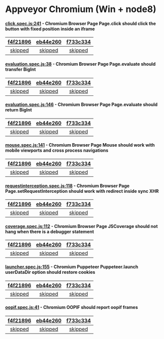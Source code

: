 # Appveyor Chromium (Win + node8)

#### [click.spec.js:241](https://github.com/GoogleChrome/puppeteer/blob/f4f21896d2c573a2e16cd813804bc7aaa3f36b51/\test\click.spec.js#L241) - Chromium Browser Page Page.click should click the button with fixed position inside an iframe

| [f4f21896](https://ci.appveyor.com/project/aslushnikov/puppeteer/branch/master/job/ojqwsxoskvv4kd6x) | [eb44e260](https://ci.appveyor.com/project/aslushnikov/puppeteer/branch/master/job/9rekpppacyg65i67) | [f733c334](https://ci.appveyor.com/project/aslushnikov/puppeteer/branch/master/job/eej6r7ytecqq4hq2) |
| :---: | :---: | :---: |
| [skipped](https://github.com/GoogleChrome/puppeteer/blob/f4f21896d2c573a2e16cd813804bc7aaa3f36b51/\test\click.spec.js#L241) | [skipped](https://github.com/GoogleChrome/puppeteer/blob/eb44e260a97eaf58aaa96e40e448ea1f327a0018/\test\click.spec.js#L241) | [skipped](https://github.com/GoogleChrome/puppeteer/blob/f733c334dc974114a6b68b6734fd79d60a6ebe0e/\test\click.spec.js#L241) |

#### [evaluation.spec.js:38](https://github.com/GoogleChrome/puppeteer/blob/f4f21896d2c573a2e16cd813804bc7aaa3f36b51/\test\evaluation.spec.js#L38) - Chromium Browser Page Page.evaluate should transfer BigInt

| [f4f21896](https://ci.appveyor.com/project/aslushnikov/puppeteer/branch/master/job/ojqwsxoskvv4kd6x) | [eb44e260](https://ci.appveyor.com/project/aslushnikov/puppeteer/branch/master/job/9rekpppacyg65i67) | [f733c334](https://ci.appveyor.com/project/aslushnikov/puppeteer/branch/master/job/eej6r7ytecqq4hq2) |
| :---: | :---: | :---: |
| [skipped](https://github.com/GoogleChrome/puppeteer/blob/f4f21896d2c573a2e16cd813804bc7aaa3f36b51/\test\evaluation.spec.js#L38) | [skipped](https://github.com/GoogleChrome/puppeteer/blob/eb44e260a97eaf58aaa96e40e448ea1f327a0018/\test\evaluation.spec.js#L38) | [skipped](https://github.com/GoogleChrome/puppeteer/blob/f733c334dc974114a6b68b6734fd79d60a6ebe0e/\test\evaluation.spec.js#L38) |

#### [evaluation.spec.js:146](https://github.com/GoogleChrome/puppeteer/blob/f4f21896d2c573a2e16cd813804bc7aaa3f36b51/\test\evaluation.spec.js#L146) - Chromium Browser Page Page.evaluate should return BigInt

| [f4f21896](https://ci.appveyor.com/project/aslushnikov/puppeteer/branch/master/job/ojqwsxoskvv4kd6x) | [eb44e260](https://ci.appveyor.com/project/aslushnikov/puppeteer/branch/master/job/9rekpppacyg65i67) | [f733c334](https://ci.appveyor.com/project/aslushnikov/puppeteer/branch/master/job/eej6r7ytecqq4hq2) |
| :---: | :---: | :---: |
| [skipped](https://github.com/GoogleChrome/puppeteer/blob/f4f21896d2c573a2e16cd813804bc7aaa3f36b51/\test\evaluation.spec.js#L146) | [skipped](https://github.com/GoogleChrome/puppeteer/blob/eb44e260a97eaf58aaa96e40e448ea1f327a0018/\test\evaluation.spec.js#L146) | [skipped](https://github.com/GoogleChrome/puppeteer/blob/f733c334dc974114a6b68b6734fd79d60a6ebe0e/\test\evaluation.spec.js#L146) |

#### [mouse.spec.js:141](https://github.com/GoogleChrome/puppeteer/blob/f4f21896d2c573a2e16cd813804bc7aaa3f36b51/\test\mouse.spec.js#L141) - Chromium Browser Page Mouse should work with mobile viewports and cross process navigations

| [f4f21896](https://ci.appveyor.com/project/aslushnikov/puppeteer/branch/master/job/ojqwsxoskvv4kd6x) | [eb44e260](https://ci.appveyor.com/project/aslushnikov/puppeteer/branch/master/job/9rekpppacyg65i67) | [f733c334](https://ci.appveyor.com/project/aslushnikov/puppeteer/branch/master/job/eej6r7ytecqq4hq2) |
| :---: | :---: | :---: |
| [skipped](https://github.com/GoogleChrome/puppeteer/blob/f4f21896d2c573a2e16cd813804bc7aaa3f36b51/\test\mouse.spec.js#L141) | [skipped](https://github.com/GoogleChrome/puppeteer/blob/eb44e260a97eaf58aaa96e40e448ea1f327a0018/\test\mouse.spec.js#L141) | [skipped](https://github.com/GoogleChrome/puppeteer/blob/f733c334dc974114a6b68b6734fd79d60a6ebe0e/\test\mouse.spec.js#L141) |

#### [requestinterception.spec.js:118](https://github.com/GoogleChrome/puppeteer/blob/f4f21896d2c573a2e16cd813804bc7aaa3f36b51/\test\requestinterception.spec.js#L118) - Chromium Browser Page Page.setRequestInterception should work with redirect inside sync XHR

| [f4f21896](https://ci.appveyor.com/project/aslushnikov/puppeteer/branch/master/job/ojqwsxoskvv4kd6x) | [eb44e260](https://ci.appveyor.com/project/aslushnikov/puppeteer/branch/master/job/9rekpppacyg65i67) | [f733c334](https://ci.appveyor.com/project/aslushnikov/puppeteer/branch/master/job/eej6r7ytecqq4hq2) |
| :---: | :---: | :---: |
| [skipped](https://github.com/GoogleChrome/puppeteer/blob/f4f21896d2c573a2e16cd813804bc7aaa3f36b51/\test\requestinterception.spec.js#L118) | [skipped](https://github.com/GoogleChrome/puppeteer/blob/eb44e260a97eaf58aaa96e40e448ea1f327a0018/\test\requestinterception.spec.js#L118) | [skipped](https://github.com/GoogleChrome/puppeteer/blob/f733c334dc974114a6b68b6734fd79d60a6ebe0e/\test\requestinterception.spec.js#L118) |

#### [coverage.spec.js:112](https://github.com/GoogleChrome/puppeteer/blob/f4f21896d2c573a2e16cd813804bc7aaa3f36b51/\test\coverage.spec.js#L112) - Chromium Browser Page JSCoverage should not hang when there is a debugger statement

| [f4f21896](https://ci.appveyor.com/project/aslushnikov/puppeteer/branch/master/job/ojqwsxoskvv4kd6x) | [eb44e260](https://ci.appveyor.com/project/aslushnikov/puppeteer/branch/master/job/9rekpppacyg65i67) | [f733c334](https://ci.appveyor.com/project/aslushnikov/puppeteer/branch/master/job/eej6r7ytecqq4hq2) |
| :---: | :---: | :---: |
| [skipped](https://github.com/GoogleChrome/puppeteer/blob/f4f21896d2c573a2e16cd813804bc7aaa3f36b51/\test\coverage.spec.js#L112) | [skipped](https://github.com/GoogleChrome/puppeteer/blob/eb44e260a97eaf58aaa96e40e448ea1f327a0018/\test\coverage.spec.js#L112) | [skipped](https://github.com/GoogleChrome/puppeteer/blob/f733c334dc974114a6b68b6734fd79d60a6ebe0e/\test\coverage.spec.js#L112) |

#### [launcher.spec.js:155](https://github.com/GoogleChrome/puppeteer/blob/f4f21896d2c573a2e16cd813804bc7aaa3f36b51/\test\launcher.spec.js#L155) - Chromium Puppeteer Puppeteer.launch userDataDir option should restore cookies

| [f4f21896](https://ci.appveyor.com/project/aslushnikov/puppeteer/branch/master/job/ojqwsxoskvv4kd6x) | [eb44e260](https://ci.appveyor.com/project/aslushnikov/puppeteer/branch/master/job/9rekpppacyg65i67) | [f733c334](https://ci.appveyor.com/project/aslushnikov/puppeteer/branch/master/job/eej6r7ytecqq4hq2) |
| :---: | :---: | :---: |
| [skipped](https://github.com/GoogleChrome/puppeteer/blob/f4f21896d2c573a2e16cd813804bc7aaa3f36b51/\test\launcher.spec.js#L155) | [skipped](https://github.com/GoogleChrome/puppeteer/blob/eb44e260a97eaf58aaa96e40e448ea1f327a0018/\test\launcher.spec.js#L155) | [skipped](https://github.com/GoogleChrome/puppeteer/blob/f733c334dc974114a6b68b6734fd79d60a6ebe0e/\test\launcher.spec.js#L155) |

#### [oopif.spec.js:41](https://github.com/GoogleChrome/puppeteer/blob/f4f21896d2c573a2e16cd813804bc7aaa3f36b51/\test\oopif.spec.js#L41) - Chromium OOPIF should report oopif frames

| [f4f21896](https://ci.appveyor.com/project/aslushnikov/puppeteer/branch/master/job/ojqwsxoskvv4kd6x) | [eb44e260](https://ci.appveyor.com/project/aslushnikov/puppeteer/branch/master/job/9rekpppacyg65i67) | [f733c334](https://ci.appveyor.com/project/aslushnikov/puppeteer/branch/master/job/eej6r7ytecqq4hq2) |
| :---: | :---: | :---: |
| [skipped](https://github.com/GoogleChrome/puppeteer/blob/f4f21896d2c573a2e16cd813804bc7aaa3f36b51/\test\oopif.spec.js#L41) | [skipped](https://github.com/GoogleChrome/puppeteer/blob/eb44e260a97eaf58aaa96e40e448ea1f327a0018/\test\oopif.spec.js#L41) | [skipped](https://github.com/GoogleChrome/puppeteer/blob/f733c334dc974114a6b68b6734fd79d60a6ebe0e/\test\oopif.spec.js#L41) |
